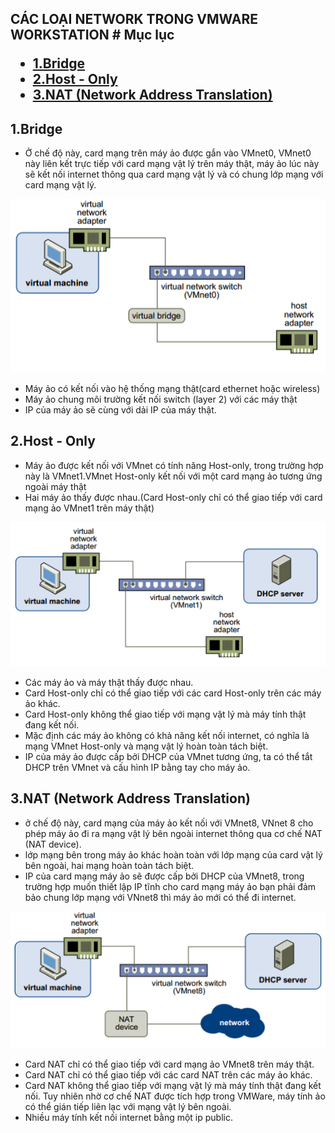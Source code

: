 <h2> CÁC LOẠI NETWORK TRONG VMWARE WORKSTATION
#
Mục lục

- [1.Bridge](#1bridge)
- [2.Host - Only](#2host---only)
- [3.NAT (Network Address Translation)](#3nat-network-address-translation)
## 1.Bridge
- Ở chế độ này, card mạng trên máy ảo được gắn vào VMnet0, VMnet0 này liên kết trực tiếp với card mạng vật lý trên máy thật, máy ảo lúc này sẽ kết nối internet thông qua  card mạng vật lý và có chung lớp mạng với card mạng vật lý.

![](./image/1-brid.png)
- Máy ảo có kết nối vào hệ thống mạng thật(card ethernet hoặc wireless)
- Máy ảo chung môi trường kết nối switch (layer 2) với các máy thật
- IP của máy ảo sẽ cùng với dải IP của máy thật.

## 2.Host - Only
- Máy ảo được kết nối với VMnet có tính năng Host-only, trong trường hợp này là VMnet1.VMnet Host-only kết nối với  một card mạng ảo tương ứng ngoài máy thật
- Hai máy ảo thấy được nhau.(Card Host-only chỉ có thể giao tiếp với card mạng ảo VMnet1 trên máy thật)

![](./image/2-hostonly.png)
- Các máy ảo và máy thật thấy được nhau.
- Card Host-only chỉ có thể giao tiếp với các card Host-only trên các máy ảo khác.
- Card Host-only không thể giao tiếp với mạng vật lý mà máy tính thật đang kết nối.
- Mặc định các máy ảo không có khả năng kết nối internet, có nghĩa là mạng VMnet Host-only và mạng vật lý hoàn toàn tách biệt.
- IP của máy ảo được cấp bởi DHCP của VMnet tương ứng, ta có thể tắt DHCP trên VMnet và cấu hình IP bằng tay cho máy ảo.
## 3.NAT (Network Address Translation)
- ở chế độ này, card mạng của máy ảo kết nối với VMnet8, VNnet 8 cho phép máy ảo đi ra mạng vật lý bên ngoài internet thông qua cơ chế NAT (NAT device). 
- lớp mạng bên trong máy ảo khác hoàn toàn với lớp mạng của card vật lý bên ngoài, hai mạng hoàn toàn tách biệt.
- IP của card mạng máy ảo sẽ được cấp bởi DHCP của VMnet8, trong trường hợp muốn thiết lập IP tĩnh cho card mạng máy ảo bạn phải đảm bảo chung lớp mạng với VNnet8 thì máy ảo mới có thể đi internet.

![](./image/3-nat.png)
- Card NAT chỉ có thể giao tiếp với card mạng ảo VMnet8 trên máy thật.
- Card NAT chỉ có thể giao tiếp với các card NAT trên các máy ảo khác.
- Card NAT không thể giao tiếp với mạng vật lý mà máy tính thật đang kết nối. Tuy nhiên nhờ cơ chế NAT được tích hợp trong VMWare, máy tính ảo có thể gián tiếp liên lạc với mạng vật lý bên ngoài.
- Nhiều máy tính kết nối internet bằng một ip public.
